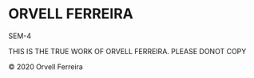 # ORVELL FERREIRA 

SEM-4

THIS IS THE TRUE WORK OF ORVELL FERREIRA. PLEASE DONOT COPY

© 2020 Orvell Ferreira
